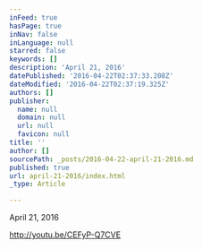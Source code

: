 ```yaml
---
inFeed: true
hasPage: true
inNav: false
inLanguage: null
starred: false
keywords: []
description: 'April 21, 2016'
datePublished: '2016-04-22T02:37:33.208Z'
dateModified: '2016-04-22T02:37:19.325Z'
authors: []
publisher:
  name: null
  domain: null
  url: null
  favicon: null
title: ''
author: []
sourcePath: _posts/2016-04-22-april-21-2016.md
published: true
url: april-21-2016/index.html
_type: Article

---
```

April 21, 2016

http://youtu.be/CEFyP-Q7CVE